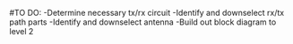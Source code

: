 #TO DO:
-Determine necessary tx/rx circuit
-Identify and downselect rx/tx path parts
-Identify and downselect antenna
-Build out block diagram to level 2
